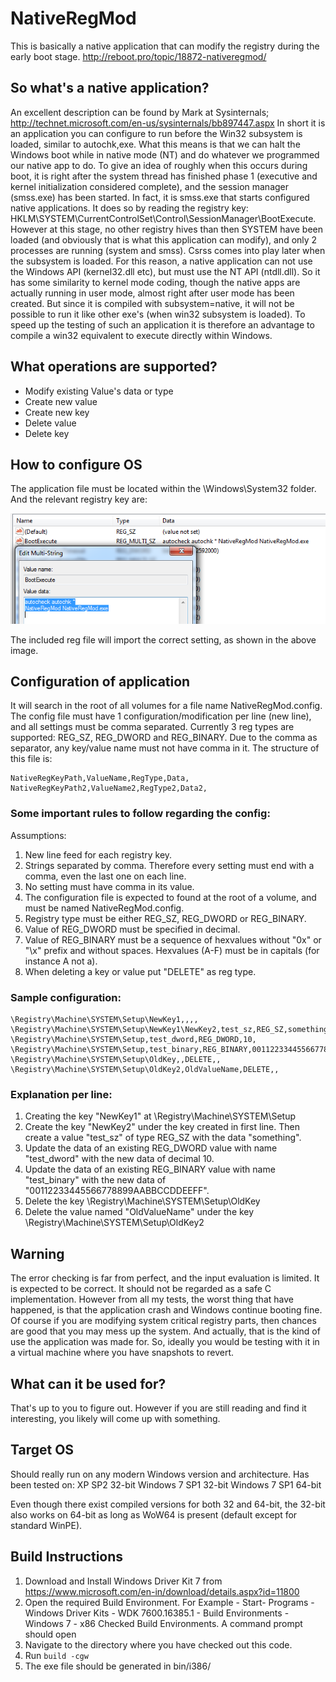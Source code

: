 # NativeRegMod

This is basically a native application that can modify the registry during the early boot stage.
http://reboot.pro/topic/18872-nativeregmod/


## So what's a native application?
An excellent description can be found by Mark at Sysinternals; http://technet.microsoft.com/en-us/sysinternals/bb897447.aspx
In short it is an application you can configure to run before the Win32 subsystem is loaded, similar to autochk,exe. What this means is that we can halt the Windows boot while in native mode (NT) and do whatever we programmed our native app to do. To give an idea of roughly when this occurs during boot, it is right after the system thread has finished phase 1 (executive and kernel initialization considered complete), and the session manager (smss.exe) has been started. In fact, it is smss.exe that starts configured native applications. It does so by reading the registry key: HKLM\SYSTEM\CurrentControlSet\Control\SessionManager\BootExecute. However at this stage, no other registry hives than then SYSTEM have been loaded (and obviously that is what this application can modify), and only 2 processes are running (system and smss). Csrss comes into play later when the subsystem is loaded. For this reason, a native application can not use the Windows API (kernel32.dll etc), but must use the NT API (ntdll.dll). So it has some similarity to kernel mode coding, though the native apps are actually running in user mode, almost right after user mode has been created. But since it is compiled with subsystem=native, it will not be possible to run it like other exe's (when win32 subsystem is loaded). To speed up the testing of such an application it is therefore an advantage to compile a win32 equivalent to execute directly within Windows.

## What operations are supported?
- Modify existing Value's data or type
- Create new value
- Create new key
- Delete value
- Delete key

## How to configure OS
The application file must be located within the \Windows\System32 folder. And the relevant registry key are:

![BootExecute](https://github.com/bbalegere/NativeRegMod/raw/master/BootExecute_zps70e2f5d1.PNG)

The included reg file will import the correct setting, as shown in the above image.

## Configuration of application
It will search in the root of all volumes for a file name NativeRegMod.config. The config file must have 1 configuration/modification per line (new line), and all settings must be comma separated. Currently 3 reg types are supported: REG_SZ, REG_DWORD and REG_BINARY. Due to the comma as separator, any key/value name must not have comma in it. The structure of this file is:
```
NativeRegKeyPath,ValueName,RegType,Data,
NativeRegKeyPath2,ValueName2,RegType2,Data2,
```

### Some important rules to follow regarding the config:

Assumptions:
1. New line feed for each registry key.
2. Strings separated by comma. Therefore every setting must end with a comma, even the last one on each line.
3. No setting must have comma in its value.
3. The configuration file is expected to found at the root of a volume, and must be named NativeRegMod.config.
4. Registry type must be either REG_SZ, REG_DWORD or REG_BINARY.
5. Value of REG_DWORD must be specified in decimal.
6. Value of REG_BINARY must be a sequence of hexvalues without "0x" or "\x" prefix and without spaces. Hexvalues (A-F) must be in capitals (for instance A not a).
7. When deleting a key or value put "DELETE" as reg type.

### Sample configuration:
```
\Registry\Machine\SYSTEM\Setup\NewKey1,,,,
\Registry\Machine\SYSTEM\Setup\NewKey1\NewKey2,test_sz,REG_SZ,something,
\Registry\Machine\SYSTEM\Setup,test_dword,REG_DWORD,10,
\Registry\Machine\SYSTEM\Setup,test_binary,REG_BINARY,00112233445566778899AABBCCDDEEFF,
\Registry\Machine\SYSTEM\Setup\OldKey,,DELETE,,
\Registry\Machine\SYSTEM\Setup\OldKey2,OldValueName,DELETE,,
```

### Explanation per line:
1. Creating the key "NewKey1" at \Registry\Machine\SYSTEM\Setup
2. Create the key "NewKey2" under the key created in first line. Then create a value "test_sz" of type REG_SZ with the data "something".
3. Update the data of an existing REG_DWORD value with name "test_dword" with the new data of decimal 10.
4. Update the data of an existing REG_BINARY value with name "test_binary" with the new data of "00112233445566778899AABBCCDDEEFF".
5. Delete the key \Registry\Machine\SYSTEM\Setup\OldKey
6. Delete the value named "OldValueName" under the key \Registry\Machine\SYSTEM\Setup\OldKey2

## Warning
The error checking is far from perfect, and the input evaluation is limited. It is expected to be correct. It should not be regarded as a safe C implementation. However from all my tests, the worst thing that have happened, is that the application crash and Windows continue booting fine. Of course if you are modifying system critical registry parts, then chances are good that you may mess up the system. And actually, that is the kind of use the application was made for. So, ideally you would be testing with it in a virtual machine where you have snapshots to revert. 

## What can it be used for?
That's up to you to figure out. However if you are still reading and find it interesting, you likely will come up with something.

## Target OS
Should really run on any modern Windows version and architecture. Has been tested on:
XP SP2 32-bit
Windows 7 SP1 32-bit
Windows 7 SP1 64-bit

Even though there exist compiled versions for both 32 and 64-bit, the 32-bit also works on 64-bit as long as WoW64 is present (default except for standard WinPE).

## Build Instructions

1. Download and Install Windows Driver Kit 7 from https://www.microsoft.com/en-in/download/details.aspx?id=11800
2. Open the required Build Environment. For Example - Start- Programs - Windows Driver Kits - WDK 7600.16385.1 - Build Environments - Windows 7 - x86 Checked Build Environments. A command prompt should open
3. Navigate to the directory where you have checked out this code.
4. Run `build -cgw`
5. The exe file should be generated in bin/i386/




